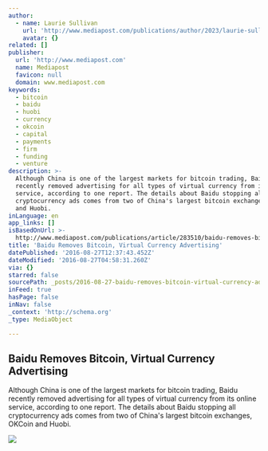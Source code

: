 ```yaml
---
author:
  - name: Laurie Sullivan
    url: 'http://www.mediapost.com/publications/author/2023/laurie-sullivan/'
    avatar: {}
related: []
publisher:
  url: 'http://www.mediapost.com'
  name: Mediapost
  favicon: null
  domain: www.mediapost.com
keywords:
  - bitcoin
  - baidu
  - huobi
  - currency
  - okcoin
  - capital
  - payments
  - firm
  - funding
  - venture
description: >-
  Although China is one of the largest markets for bitcoin trading, Baidu
  recently removed advertising for all types of virtual currency from its online
  service, according to one report. The details about Baidu stopping all
  cryptocurrency ads comes from two of China's largest bitcoin exchanges, OKCoin
  and Huobi.
inLanguage: en
app_links: []
isBasedOnUrl: >-
  http://www.mediapost.com/publications/article/283510/baidu-removes-bitcoin-virtual-currency-advertisin.html
title: 'Baidu Removes Bitcoin, Virtual Currency Advertising'
datePublished: '2016-08-27T12:37:43.452Z'
dateModified: '2016-08-27T04:58:31.260Z'
via: {}
starred: false
sourcePath: _posts/2016-08-27-baidu-removes-bitcoin-virtual-currency-advertising.md
inFeed: true
hasPage: false
inNav: false
_context: 'http://schema.org'
_type: MediaObject

---
```

<article style=""><h1>Baidu Removes Bitcoin, Virtual Currency Advertising</h1><p>Although China is one of the largest markets for bitcoin trading, Baidu recently removed advertising for all types of virtual currency from its online service, according to one report. The details about Baidu stopping all cryptocurrency ads comes from two of China's largest bitcoin exchanges, OKCoin and Huobi.</p><img src="http://media.mediapost.com.s3.amazonaws.com/dam/cropped/2016/08/26/bitcoins-600_MJKIcEy.jpg" /></article>